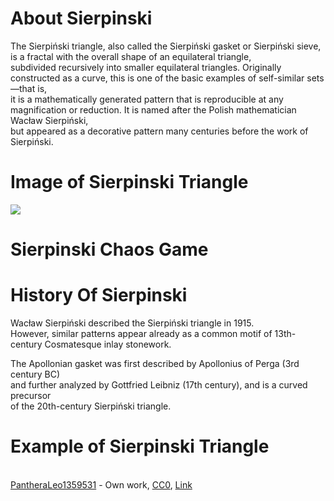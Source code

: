 # About Sierpinski 

<p>
  The Sierpiński triangle, also called the Sierpiński gasket or Sierpiński sieve, is a fractal with the overall shape of an equilateral triangle, <br>
  subdivided recursively into smaller equilateral triangles. Originally constructed as a curve, this is one of the basic examples of self-similar sets—that is, <br>
  it is a mathematically generated pattern that is reproducible at any magnification or reduction. It is named after the Polish mathematician Wacław Sierpiński, <br>
  but appeared as a decorative pattern many centuries before the work of Sierpiński.<br> 
</p>

# Image of Sierpinski Triangle 

<img src="By Beojan Stanislaus, CC BY-SA 3.0, https://commons.wikimedia.org/w/index.php?curid=8862246">

# Sierpinski Chaos Game 

<link src="chaos_game_sierpinski.py">

# History Of Sierpinski 

<p>
  Wacław Sierpiński described the Sierpiński triangle in 1915. <br>
  However, similar patterns appear already as a common motif of 13th-century Cosmatesque inlay stonework. <br>
</p>

The Apollonian gasket was first described by Apollonius of Perga (3rd century BC) <br>
and further analyzed by Gottfried Leibniz (17th century), and is a curved precursor <br>
of the 20th-century Sierpiński triangle. 


# Example of Sierpinski Triangle 

<br>
<a href="//commons.wikimedia.org/wiki/User:PantheraLeo1359531" title="User:PantheraLeo1359531">PantheraLeo1359531</a> - 
<span class="int-own-work" lang="en">Own work</span>, 
<a href="http://creativecommons.org/publicdomain/zero/1.0/deed.en" title="Creative Commons Zero, Public Domain Dedication">CC0</a>, 
<a href="https://commons.wikimedia.org/w/index.php?curid=131857090">Link</a>

